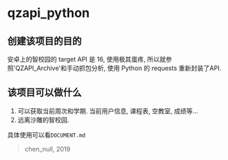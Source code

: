 # qzapi_python

## 创建该项目的目的

安卓上的智校园的 target API 是 16, 使用极其蛋疼,
所以就参照'QZAPI_Archive'和手动抓包分析, 使用 Python 的 requests 重新封装了API.

## 该项目可以做什么

1. 可以获取当前周次和学期. 当前用户信息, 课程表, 空教室, 成绩等...
2. 远离沙雕的智校园.

具体使用可以看`DOCUMENT.md`

> chen_null, 2019

